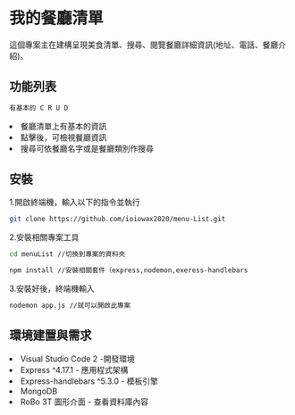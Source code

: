 <h1>我的餐廳清單 </h1>

<span>這個專案主在建構呈現美食清單、搜尋、閱覽餐廳詳細資訊(地址、電話、餐廳介紹)。</span>

<h2>功能列表</h2>

```bash
有基本的 C R U D
```
<li>餐廳清單上有基本的資訊</li>
<li>點擊後，可檢視餐廳資訊</li>
<li>搜尋可依餐廳名字或是餐廳類別作搜尋</li>


<h2>安裝</h2>
<span>1.開啟終端機，輸入以下的指令並執行</span>

```bash
git clone https://github.com/ioiowax2020/menu-List.git
```

<span>2.安裝相關專案工具</span>
```bash
cd menuList //切換到專案的資料夾
```
```bash
npm install //安裝相關套件（express,nodemon,exeress-handlebars
```

<span>3.安裝好後，終端機輸入</span>
```bash
nodemon app.js //就可以開啟此專案
```

<h2>環境建置與需求</h2>
<li>Visual Studio Code 2 -開發環境</li>
<li>Express ^4.17.1 - 應用程式架構</li>
<li>Express-handlebars ^5.3.0 - 模板引擎</li>
<li>MongoDB </li>
<li>RoBo 3T 圖形介面 - 查看資料庫內容</li>
